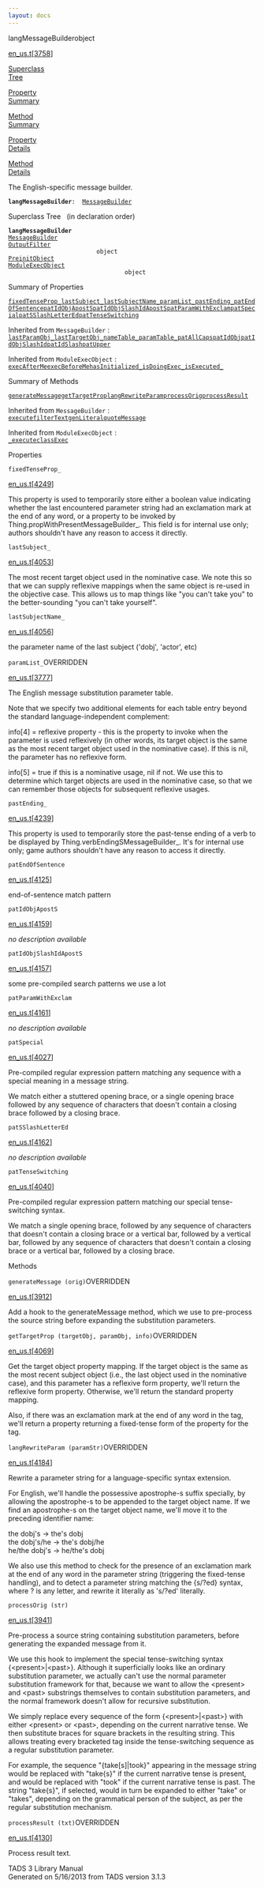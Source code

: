 ```yaml
---
layout: docs
---
```

<span class="title">langMessageBuilder</span><span class="type">object</span>

[en_us.t](../file/en_us.t.html)\[[3758](../source/en_us.t.html#3758)\]

[Superclass  
Tree](#_SuperClassTree_)

[Property  
Summary](#_PropSummary_)

[Method  
Summary](#_MethodSummary_)

[Property  
Details](#_Properties_)

[Method  
Details](#_Methods_)



The English-specific message builder.

**`langMessageBuilder`**` :   `[`MessageBuilder`](../object/MessageBuilder.html)



<span id="_SuperClassTree_"></span>



<span class="hdln">Superclass Tree</span>   (in declaration order)



**`langMessageBuilder`**  
[`MessageBuilder`](../object/MessageBuilder.html)  
[`OutputFilter`](../object/OutputFilter.html)  
`                         object`  
[`PreinitObject`](../object/PreinitObject.html)  
[`ModuleExecObject`](../object/ModuleExecObject.html)  
`                                 object`  
<span id="_PropSummary_"></span>



<span class="hdln">Summary of Properties</span>  



[`fixedTenseProp_`](#fixedTenseProp_)[`lastSubject_`](#lastSubject_)[`lastSubjectName_`](#lastSubjectName_)[`paramList_`](#paramList_)[`pastEnding_`](#pastEnding_)[`patEndOfSentence`](#patEndOfSentence)[`patIdObjApostS`](#patIdObjApostS)[`patIdObjSlashIdApostS`](#patIdObjSlashIdApostS)[`patParamWithExclam`](#patParamWithExclam)[`patSpecial`](#patSpecial)[`patSSlashLetterEd`](#patSSlashLetterEd)[`patTenseSwitching`](#patTenseSwitching)

Inherited from `MessageBuilder` :  
[`lastParamObj_`](../object/MessageBuilder.html#lastParamObj_)[`lastTargetObj_`](../object/MessageBuilder.html#lastTargetObj_)[`nameTable_`](../object/MessageBuilder.html#nameTable_)[`paramTable_`](../object/MessageBuilder.html#paramTable_)[`patAllCaps`](../object/MessageBuilder.html#patAllCaps)[`patIdObj`](../object/MessageBuilder.html#patIdObj)[`patIdObjSlashId`](../object/MessageBuilder.html#patIdObjSlashId)[`patIdSlash`](../object/MessageBuilder.html#patIdSlash)[`patUpper`](../object/MessageBuilder.html#patUpper)





Inherited from `ModuleExecObject` :  
[`execAfterMe`](../object/ModuleExecObject.html#execAfterMe)[`execBeforeMe`](../object/ModuleExecObject.html#execBeforeMe)[`hasInitialized_`](../object/ModuleExecObject.html#hasInitialized_)[`isDoingExec_`](../object/ModuleExecObject.html#isDoingExec_)[`isExecuted_`](../object/ModuleExecObject.html#isExecuted_)

<span id="_MethodSummary_"></span>



<span class="hdln">Summary of Methods</span>  



[`generateMessage`](#generateMessage)[`getTargetProp`](#getTargetProp)[`langRewriteParam`](#langRewriteParam)[`processOrig`](#processOrig)[`processResult`](#processResult)

Inherited from `MessageBuilder` :  
[`execute`](../object/MessageBuilder.html#execute)[`filterText`](../object/MessageBuilder.html#filterText)[`genLiteral`](../object/MessageBuilder.html#genLiteral)[`quoteMessage`](../object/MessageBuilder.html#quoteMessage)





Inherited from `ModuleExecObject` :  
[`_execute`](../object/ModuleExecObject.html#_execute)[`classExec`](../object/ModuleExecObject.html#classExec)

<span id="_Properties_"></span>



<span class="hdln">Properties</span>  



<span id="fixedTenseProp_"></span>

`fixedTenseProp_`

[en_us.t](../file/en_us.t.html)\[[4249](../source/en_us.t.html#4249)\]



This property is used to temporarily store either a boolean value
indicating whether the last encountered parameter string had an
exclamation mark at the end of any word, or a property to be invoked by
Thing.propWithPresentMessageBuilder\_. This field is for internal use
only; authors shouldn't have any reason to access it directly.



<span id="lastSubject_"></span>

`lastSubject_`

[en_us.t](../file/en_us.t.html)\[[4053](../source/en_us.t.html#4053)\]



The most recent target object used in the nominative case. We note this
so that we can supply reflexive mappings when the same object is re-used
in the objective case. This allows us to map things like "you can't take
you" to the better-sounding "you can't take yourself".



<span id="lastSubjectName_"></span>

`lastSubjectName_`

[en_us.t](../file/en_us.t.html)\[[4056](../source/en_us.t.html#4056)\]



the parameter name of the last subject ('dobj', 'actor', etc)



<span id="paramList_"></span>

`paramList_`<span class="rem">OVERRIDDEN</span>

[en_us.t](../file/en_us.t.html)\[[3777](../source/en_us.t.html#3777)\]



The English message substitution parameter table.

Note that we specify two additional elements for each table entry beyond
the standard language-independent complement:

info\[4\] = reflexive property - this is the property to invoke when the
parameter is used reflexively (in other words, its target object is the
same as the most recent target object used in the nominative case). If
this is nil, the parameter has no reflexive form.

info\[5\] = true if this is a nominative usage, nil if not. We use this
to determine which target objects are used in the nominative case, so
that we can remember those objects for subsequent reflexive usages.



<span id="pastEnding_"></span>

`pastEnding_`

[en_us.t](../file/en_us.t.html)\[[4239](../source/en_us.t.html#4239)\]



This property is used to temporarily store the past-tense ending of a
verb to be displayed by Thing.verbEndingSMessageBuilder\_. It's for
internal use only; game authors shouldn't have any reason to access it
directly.



<span id="patEndOfSentence"></span>

`patEndOfSentence`

[en_us.t](../file/en_us.t.html)\[[4125](../source/en_us.t.html#4125)\]



end-of-sentence match pattern



<span id="patIdObjApostS"></span>

`patIdObjApostS`

[en_us.t](../file/en_us.t.html)\[[4159](../source/en_us.t.html#4159)\]



*no description available*



<span id="patIdObjSlashIdApostS"></span>

`patIdObjSlashIdApostS`

[en_us.t](../file/en_us.t.html)\[[4157](../source/en_us.t.html#4157)\]



some pre-compiled search patterns we use a lot



<span id="patParamWithExclam"></span>

`patParamWithExclam`

[en_us.t](../file/en_us.t.html)\[[4161](../source/en_us.t.html#4161)\]



*no description available*



<span id="patSpecial"></span>

`patSpecial`

[en_us.t](../file/en_us.t.html)\[[4027](../source/en_us.t.html#4027)\]



Pre-compiled regular expression pattern matching any sequence with a
special meaning in a message string.

We match either a stuttered opening brace, or a single opening brace
followed by any sequence of characters that doesn't contain a closing
brace followed by a closing brace.



<span id="patSSlashLetterEd"></span>

`patSSlashLetterEd`

[en_us.t](../file/en_us.t.html)\[[4162](../source/en_us.t.html#4162)\]



*no description available*



<span id="patTenseSwitching"></span>

`patTenseSwitching`

[en_us.t](../file/en_us.t.html)\[[4040](../source/en_us.t.html#4040)\]



Pre-compiled regular expression pattern matching our special
tense-switching syntax.

We match a single opening brace, followed by any sequence of characters
that doesn't contain a closing brace or a vertical bar, followed by a
vertical bar, followed by any sequence of characters that doesn't
contain a closing brace or a vertical bar, followed by a closing brace.



<span id="_Methods_"></span>



<span class="hdln">Methods</span>  



<span id="generateMessage"></span>

`generateMessage (orig)`<span class="rem">OVERRIDDEN</span>

[en_us.t](../file/en_us.t.html)\[[3912](../source/en_us.t.html#3912)\]



Add a hook to the generateMessage method, which we use to pre-process
the source string before expanding the substitution parameters.



<span id="getTargetProp"></span>

`getTargetProp (targetObj, paramObj, info)`<span class="rem">OVERRIDDEN</span>

[en_us.t](../file/en_us.t.html)\[[4069](../source/en_us.t.html#4069)\]



Get the target object property mapping. If the target object is the same
as the most recent subject object (i.e., the last object used in the
nominative case), and this parameter has a reflexive form property,
we'll return the reflexive form property. Otherwise, we'll return the
standard property mapping.

Also, if there was an exclamation mark at the end of any word in the
tag, we'll return a property returning a fixed-tense form of the
property for the tag.



<span id="langRewriteParam"></span>

`langRewriteParam (paramStr)`<span class="rem">OVERRIDDEN</span>

[en_us.t](../file/en_us.t.html)\[[4184](../source/en_us.t.html#4184)\]



Rewrite a parameter string for a language-specific syntax extension.

For English, we'll handle the possessive apostrophe-s suffix specially,
by allowing the apostrophe-s to be appended to the target object name.
If we find an apostrophe-s on the target object name, we'll move it to
the preceding identifier name:

the dobj's -\> the's dobj  
the dobj's/he -\> the's dobj/he  
he/the dobj's -\> he/the's dobj

We also use this method to check for the presence of an exclamation mark
at the end of any word in the parameter string (triggering the
fixed-tense handling), and to detect a parameter string matching the
{s/?ed} syntax, where ? is any letter, and rewrite it literally as
's/?ed' literally.



<span id="processOrig"></span>

`processOrig (str)`

[en_us.t](../file/en_us.t.html)\[[3941](../source/en_us.t.html#3941)\]



Pre-process a source string containing substitution parameters, before
generating the expanded message from it.

We use this hook to implement the special tense-switching syntax
{\<present\>\|\<past\>}. Although it superficially looks like an
ordinary substitution parameter, we actually can't use the normal
parameter substitution framework for that, because we want to allow the
\<present\> and \<past\> substrings themselves to contain substitution
parameters, and the normal framework doesn't allow for recursive
substitution.

We simply replace every sequence of the form {\<present\>\|\<past\>}
with either \<present\> or \<past\>, depending on the current narrative
tense. We then substitute braces for square brackets in the resulting
string. This allows treating every bracketed tag inside the
tense-switching sequence as a regular substitution parameter.

For example, the sequence "{take\[s\]\|took}" appearing in the message
string would be replaced with "take{s}" if the current narrative tense
is present, and would be replaced with "took" if the current narrative
tense is past. The string "take{s}", if selected, would in turn be
expanded to either "take" or "takes", depending on the grammatical
person of the subject, as per the regular substitution mechanism.



<span id="processResult"></span>

`processResult (txt)`<span class="rem">OVERRIDDEN</span>

[en_us.t](../file/en_us.t.html)\[[4130](../source/en_us.t.html#4130)\]



Process result text.





TADS 3 Library Manual  
Generated on 5/16/2013 from TADS version 3.1.3


